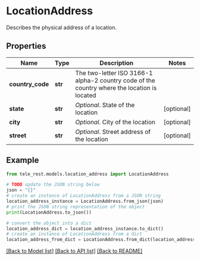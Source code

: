# LocationAddress

Describes the physical address of a location.

## Properties

Name | Type | Description | Notes
------------ | ------------- | ------------- | -------------
**country_code** | **str** | The two-letter ISO 3166-1 alpha-2 country code of the country where the location is located | 
**state** | **str** | *Optional*. State of the location | [optional] 
**city** | **str** | *Optional*. City of the location | [optional] 
**street** | **str** | *Optional*. Street address of the location | [optional] 

## Example

```python
from tele_rest.models.location_address import LocationAddress

# TODO update the JSON string below
json = "{}"
# create an instance of LocationAddress from a JSON string
location_address_instance = LocationAddress.from_json(json)
# print the JSON string representation of the object
print(LocationAddress.to_json())

# convert the object into a dict
location_address_dict = location_address_instance.to_dict()
# create an instance of LocationAddress from a dict
location_address_from_dict = LocationAddress.from_dict(location_address_dict)
```
[[Back to Model list]](../README.md#documentation-for-models) [[Back to API list]](../README.md#documentation-for-api-endpoints) [[Back to README]](../README.md)


